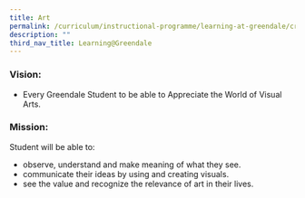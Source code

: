 ```yaml
---
title: Art
permalink: /curriculum/instructional-programme/learning-at-greendale/craft-tech/art/
description: ""
third_nav_title: Learning@Greendale
---
```

### Vision:

*   Every Greendale Student to be able to Appreciate the World of Visual Arts.

### Mission:

Student will be able to:

*   observe, understand and make meaning of what they see.
*   communicate their ideas by using and creating visuals.
*   see the value and recognize the relevance of art in their lives.